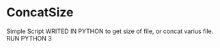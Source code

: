 # ConcatSize
Simple Script WRITED IN PYTHON to get size of file, or concat varius file. 
RUN PYTHON 3
